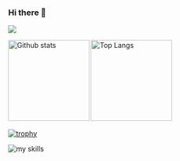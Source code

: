 ### Hi there 👋

![](http://github-profile-summary-cards.vercel.app/api/cards/profile-details?username=hiro-root&theme=default)

<div align="left"> 
  <img alt="Github stats" height="164.5px" src="https://github-readme-stats.vercel.app/api?username=hiro-root" />
  <img alt="Top Langs" height="164.5px" src="https://github-readme-stats.vercel.app/api/top-langs/?username=hiro-root&layout=compact" />
</div>

[![trophy](https://github-profile-trophy.vercel.app/?username=hiro-root)](https://github.com/hiro-root/github-profile-trophy)

<img alt="my skills" src="https://skillicons.dev/icons?theme=light&perline=8&i=androidstudio,aws,azure,bash,bootstrap,c,cs,cpp,codepen,css,deno,discord,bots,django,docker,dotnet,eclipse,electron,elixir,firebase,webpack,supabase,firebase,flask,flutter,gcp,git,github,githubactions,gitlab,go,heroku,html,js,jquery,kotlin,kubernetes,laravel,linux,lua,md,mongodb,mysql,nextjs,nginx,nodejs,nuxtjs,perl,php,postgres,powershell,py,qt,r,rails,react,ruby,stackoverflow,scala,selenium,unity,vim,visualstudio,vscode,vue" />



<!--
**hiro-root/hiro-root** is a ✨ _special_ ✨ repository because its `README.md` (this file) appears on your GitHub profile.

Here are some ideas to get you started:

- 🔭 I’m currently working on ...
- 🌱 I’m currently learning ...
- 👯 I’m looking to collaborate on ...
- 🤔 I’m looking for help with ...
- 💬 Ask me about ...
- 📫 How to reach me: ...
- 😄 Pronouns: ...
- ⚡ Fun fact: ...
-->

